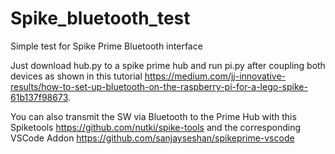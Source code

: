 # Spike_bluetooth_test
Simple test for Spike Prime Bluetooth interface

Just download hub.py to a spike prime hub and run pi.py after coupling both devices as shown in this tutorial https://medium.com/jj-innovative-results/how-to-set-up-bluetooth-on-the-raspberry-pi-for-a-lego-spike-61b137f98673.

You can also transmit the SW via Bluetooth to the Prime Hub with this Spiketools https://github.com/nutki/spike-tools and the corresponding VSCode Addon https://github.com/sanjayseshan/spikeprime-vscode
